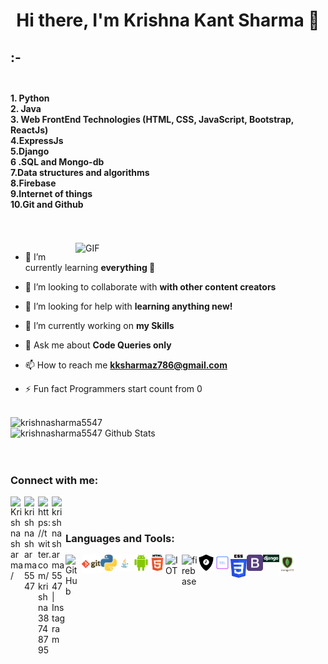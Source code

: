<h1 align="center">Hi there, I'm Krishna Kant Sharma  👋</h1>
<h2 align="left">:-<br><br></h2>
<h4>
1. Python<br>
2. Java<br>
3. Web FrontEnd Technologies (HTML, CSS, JavaScript, Bootstrap, ReactJs) <br>
4.ExpressJs<br>
5.Django<br>
6 .SQL and Mongo-db<br> 
7.Data structures and algorithms<br>
8.Firebase<br>
9.Internet of things<br>
10.Git and Github
</h4>

<br>

<br />
<img align="right" alt="GIF" src="https://media1.giphy.com/media/p4NLw3I4U0idi/200.webp?cid=ecf05e47ut5pr45pj9m7x00dco0dgwmqq1so04zmjkqx6daz&rid=200.webp" width="400px" />

- 🌱 I’m currently learning **everything 🤣**

- 👯 I’m looking to collaborate with **with other content creators**

- 🤔 I’m looking for help with **learning anything new!**

- 🔭 I’m currently working on **my Skills**

- 💬 Ask me about **Code Queries only**

- 📫 How to reach me **kksharmaz786@gmail.com**

- ⚡ Fun fact  Programmers start count from 0


<br>
<img src="https://github-readme-stats.vercel.app/api/top-langs/?username=krishnasharma5547&layout=compact&hide=html&hide_border=true,issues&theme=gruvbox" alt="krishnasharma5547" />
<br />
<img align="leftr" src="https://github-readme-stats.vercel.app/api?username=krishnasharma5547&include_all_commits=true&count_private=true&show_icons=true&line_height=20&title_color=7A7ADB&icon_color=2234AE&text_color=D3D3D3&bg_color=0,000000,130F40" alt="krishnasharma5547 Github Stats">
<br />
<br />
<br />

### Connect with me: 

<a href="https://www.linkedin.com/in/krishna-kant-sharma-253a98195/" target="_blank">
  <img align="left" alt="Krishna sharma/" | Linkedin" title="LinkedIn"  width="22px" src="https://cdn.jsdelivr.net/npm/simple-icons@v3/icons/linkedin.svg"> 
</a>                                                                                                                                     
<a href="https://www.hackerrank.com/_181500332?hr_r=1/" target="_blank">
  <img align="left" alt="krishnasharma5547" | HackerRank" title="HackerRank" width="22px" src="https://cdn.jsdelivr.net/npm/simple-icons@v3/icons/hackerrank.svg"> 
</a>
<a href="https://twitter.com/krishna38748795/" target="_blank">
  <img align="left" alt="https://twitter.com/krishna38748795" | Twitter" title="Twitter" width="22px" src="https://cdn.jsdelivr.net/npm/simple-icons@3.0.1/icons/twitter.svg">
</a>                                                                                                                                                                             <a href="https://www.instagram.com/krishna_sharma_5547/" target="_blank">
  <img align="left" alt="krishnasharma5547 | Instagram" title="Instagram" width="22px" src="https://cdn.jsdelivr.net/npm/simple-icons@3.0.1/icons/instagram.svg">
</a>
<br />
<br />

### Languages and Tools:

<img align="left" alt="GitHub" title="Github" width="26px" src="https://github.com/krishnasharma5547/krishnasharma5547/icons8-github-48.png">
<img align="left" alt="Git" title="Git" width="30px" src="https://raw.githubusercontent.com/github/explore/80688e429a7d4ef2fca1e82350fe8e3517d3494d/topics/git/git.png" />
<img align="left" alt="python" title="Python" width="26px" src="https://github.com/krishnasharma5547/krishnasharma5547/blob/main/download.jpg" />
<img align="left" alt="java" title="Java" width="26px" src="https://github.com/krishnasharma5547/krishnasharma5547/blob/main/java.png" />
<img align="left" alt="Android" title="Android" width="26px" src="https://raw.githubusercontent.com/krishnasharma5547/krishnasharma5547/main/iconfinder_android_317758.png" />
<img align="left" alt="html5" title="HTML5" width="26px" src="https://github.com/krishnasharma5547/krishnasharma5547/blob/main/html.png" />
<img align="left" alt="IOT" title="IOT" width="26px" src="https://github.com/nik-1207/nik-1207/blob/main/icons8-device-manager-50.png" />
<img align="left" alt="firebase" title="Firebase" width="26px" src="https://github.com/nik-1207/nik-1207/blob/main/icons8-google-firebase-console-48.png" />
<img align="left" alt="security" title="Security" width="26px" src="https://github.com/krishnasharma5547/krishnasharma5547/blob/main/icons8-security-time-50.png" />
<img align="left" alt="SQL" title="SQL" width="26px" src="https://github.com/krishnasharma5547/krishnasharma5547/blob/main/icons8-sql-64.png" />
<img align="left" alt="css3" title="CSS3" width="26px" src="https://github.com/krishnasharma5547/krishnasharma5547/blob/main/css.png" />
<img align="left" alt="bootstrap" title="Bootstrap" width="26px" src="https://github.com/krishnasharma5547/krishnasharma5547/blob/main/bootstrap.png" />
<img align="left" alt="Django" title="Django" width="26px" src="https://github.com/krishnasharma5547/krishnasharma5547/blob/main/django.png" />
<img align="left" alt="mongo" title="Mongo-db" width="26px" src="https://github.com/krishnasharma5547/krishnasharma5547/blob/main/mongo.png" />





<br /><br />




